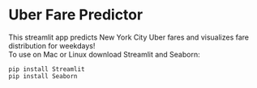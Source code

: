 # Uber Fare Predictor
This streamlit app predicts New York City Uber fares and visualizes fare distribution for weekdays!<br/> 
To use on Mac or Linux download Streamlit and Seaborn:
```
pip install Streamlit
pip install Seaborn 
``` 
